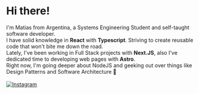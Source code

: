 # Hi there!
I'm Matias from Argentina, a Systems Engineering Student and self-taught software developer.<br />
I have solid knowledge in **React** with **Typescript**. Striving to create reusable code that won't bite me down the road.<br />
Lately, I've been working in Full Stack projects with **Next.JS**, also I've dedicated time to developing web pages with **Astro**.<br />
Right now, I'm going deeper about NodeJS and geeking out over things like Design Patterns and Software Architecture 🤔<br /><br />
[![Instagram](https://img.shields.io/badge/Instagram-%23E4405F.svg?logo=Instagram&logoColor=white)](https://instagram.com/mmatidelga2)
